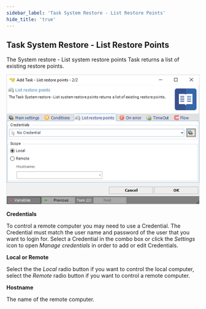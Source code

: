 ```yaml
---
sidebar_label: 'Task System Restore - List Restore Points'
hide_title: 'true'
---
```


## Task System Restore - List Restore Points

The System restore - List system restore points Task returns a list of existing restore points.

![](../../../../../static/img/tasksystemrestorelistrestorepoints.png)

**Credentials**

To control a remote computer you may need to use a Credential. The Credential must match the user name and password of the user that you want to login for. Select a Credential in the combo box or click the *Settings* icon to open *Manage credentials* in order to add or edit Credentials.
 
**Local or Remote**

Select the the *Local* radio button if you want to control the local computer, select the *Remote* radio button if you want to control a remote computer.
 
**Hostname**

The name of the remote computer.